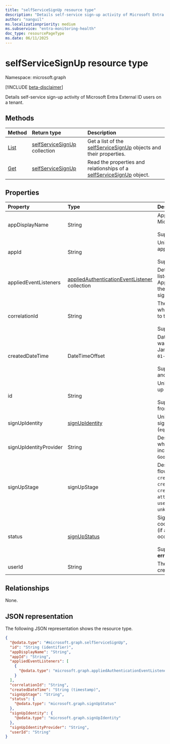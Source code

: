 ```yaml
---
title: "selfServiceSignUp resource type"
description: "Details self-service sign-up activity of Microsoft Entra External ID users on a tenant."
author: "nanguil"
ms.localizationpriority: medium
ms.subservice: "entra-monitoring-health"
doc_type: resourcePageType
ms.date: 06/11/2025
---
```


# selfServiceSignUp resource type

Namespace: microsoft.graph

[!INCLUDE [beta-disclaimer](../../includes/beta-disclaimer.md)]

Details self-service sign-up activity of Microsoft Entra External ID users on a tenant.


## Methods
|Method|Return type|Description|
|:---|:---|:---|
|[List](../api/auditlogroot-list-signups.md)|[selfServiceSignUp](../resources/selfservicesignup.md) collection|Get a list of the [selfServiceSignUp](../resources/selfservicesignup.md) objects and their properties.|
|[Get](../api/selfservicesignup-get.md)|[selfServiceSignUp](../resources/selfservicesignup.md)|Read the properties and relationships of a [selfServiceSignUp](../resources/selfservicesignup.md) object.|

## Properties
|Property|Type|Description|
|:---|:---|:---|
|appDisplayName|String|App name displayed in the Microsoft Entra admin center. <br/><br/> Supports `$filter` (`eq`, `startsWith`).|
|appId|String|Unique GUID that represents the app ID in the Microsoft Entra ID. <br/><br/> Supports `$filter` (`eq`).|
|appliedEventListeners|[appliedAuthenticationEventListener](../resources/appliedauthenticationeventlistener.md) collection|Detailed information about the listeners, such as Azure Logic Apps and Azure Functions, which the corresponding events in the sign-up event triggered.|
|correlationId|String|The request ID sent from the client when the sign-up is initiated. Used to troubleshoot sign-up activity. <br/><br/> Supports `$filter` (`eq`).|
|createdDateTime|DateTimeOffset|Date and time (UTC) the sign-up was initiated. Example: midnight on Jan 1, 2014 is reported as `2014-01-01T00:00:00Z`. <br/><br/> Supports `$orderby`, `$filter` (`eq`, `le`, and `ge`).|
|id|String|Unique ID representing the sign-up activity. <br/><br/> Supports `$filter` (`eq`). Inherited from [entity](../resources/entity.md).|
|signUpIdentity|[signUpIdentity](../resources/signupidentity.md)|Unique identifier for self-service sign-up user. Supports `$filter` (`eq`) on the **signUpIdentifierType**.|
|signUpIdentityProvider|String|Describes the type of account for which the user registered. Values include `Email OTP`, `Email Password`, `Google`.|
|signUpStage|signUpStage|Describes the step in the sign-up flow. The possible values are: `credentialCollection`, `credentialValidation`, `credentialFederation`, `consent`, `attributeCollectionAndValidation`, `userCreation`, `tenantConsent`, `unknownFutureValue`.|
|status|[signUpStatus](../resources/signupstatus.md)|Sign-up status. Includes the error code and description of the error (if a sign-up failure or interrupt occurs). <br/><br/> Supports `$filter` (`eq`) on **errorCode** property.|
|userId|String|The identifier of the [user](../resources/user.md) object created during the sign-up.|

## Relationships
None.

## JSON representation
The following JSON representation shows the resource type.
<!-- {
  "blockType": "resource",
  "keyProperty": "id",
  "@odata.type": "microsoft.graph.selfServiceSignUp",
  "baseType": "microsoft.graph.entity",
  "openType": false
}
-->
``` json
{
  "@odata.type": "#microsoft.graph.selfServiceSignUp",
  "id": "String (identifier)",
  "appDisplayName": "String",
  "appId": "String",
  "appliedEventListeners": [
    {
      "@odata.type": "microsoft.graph.appliedAuthenticationEventListener"
    }
  ],
  "correlationId": "String",
  "createdDateTime": "String (timestamp)",
  "signUpStage": "String",
  "status": {
    "@odata.type": "microsoft.graph.signUpStatus"
  },
  "signUpIdentity": {
    "@odata.type": "microsoft.graph.signUpIdentity"
  },
  "signUpIdentityProvider": "String",
  "userId": "String"
}
```


